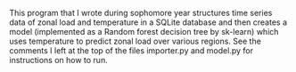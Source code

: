 This program that I wrote during sophomore year structures time series data of zonal load and temperature in a SQLite database and then creates a model (implemented as a Random forest decision tree by sk-learn) which uses temperature to predict zonal load over various regions. See the comments I left at the top of the files importer.py and model.py for instructions on how to run.
